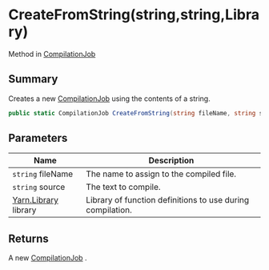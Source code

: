 # CreateFromString(string,string,Library)

Method in [CompilationJob](./)

## Summary

Creates a new [CompilationJob](./) using the contents of a string.

```csharp
public static CompilationJob CreateFromString(string fileName, string source, Library library = null)
```

## Parameters

| Name                                             | Description                                                |
| ------------------------------------------------ | ---------------------------------------------------------- |
| `string` fileName                                | The name to assign to the compiled file.                   |
| `string` source                                  | The text to compile.                                       |
| [Yarn.Library](../../yarn/yarn.library/) library | Library of function definitions to use during compilation. |

## Returns

A new [CompilationJob](./) .
